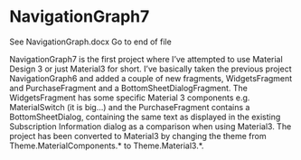 # NavigationGraph7
See NavigationGraph.docx
Go to end of file

NavigationGraph7 is the first project where I’ve attempted to use Material Design 3 or just Material3 for short. I’ve basically taken the previous project NavigationGraph6 and added a couple of new fragments, WidgetsFragment and PurchaseFragment and a BottomSheetDialogFragment. The WidgetsFragment has some specific Material 3 components e.g. MaterialSwitch (it is big…) and the PurchaseFragment contains a BottomSheetDialog, containing the same text as displayed in the existing Subscription Information dialog as a comparison when using Material3. The project has been converted to Material3 by changing the theme from  Theme.MaterialComponents.* to Theme.Material3.*.
